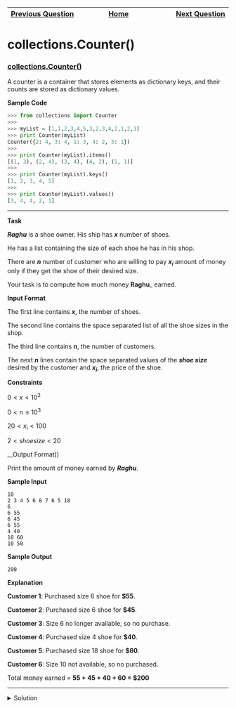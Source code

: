 | <img width=1000>[Previous Question](https://github.com/Kevin-Lago/python-hackerrank-solutions/tree/main/src/)</img> | <img width=1000>[Home](https://github.com/Kevin-Lago/python-hackerrank-solutions)</img> | <img width=1000>[Next Question](https://github.com/Kevin-Lago/python-hackerrank-solutions/tree/main/src/)</img> |
|:---|:---:|---:|

# collections.Counter()

### [collections.Counter()](https://docs.python.org/2/library/collections.html#collections.Counter)

A counter is a container that stores elements as dictionary keys, and their counts are stored as dictionary values.

__Sample Code__

```python
>>> from collections import Counter
>>> 
>>> myList = [1,1,2,3,4,5,3,2,3,4,2,1,2,3]
>>> print Counter(myList)
Counter({2: 4, 3: 4, 1: 3, 4: 2, 5: 1})
>>>
>>> print Counter(myList).items()
[(1, 3), (2, 4), (3, 4), (4, 2), (5, 1)]
>>> 
>>> print Counter(myList).keys()
[1, 2, 3, 4, 5]
>>> 
>>> print Counter(myList).values()
[3, 4, 4, 2, 1]
```

---

__Task__

___Raghu___ is a shoe owner. His ship has ___x___ number of shoes.

He has a list containing the size of each shoe he has in his shop.

There are ___n___ number of customer who are willing to pay ___x<sub>i</sub>___ amount of money only if they get the shoe of their desired size.

Your task is to compute how much money __Raghu___ earned.

__Input Format__

The first line contains ___x___, the number of shoes.

The second line contains the space separated list of all the shoe sizes in the shop.

The third line contains ___n___, the number of customers.

The next ___n___ lines contain the space separated values of the ___shoe size___ desired by the customer and ___x<sub>i</sub>___, the price of the shoe.

__Constraints__

$0 < x < 10^3$

$0 < n \le 10^3$

$20 < x_{i} < 100$

$2 < shoe size < 20$

__Output Format))

Print the amount of money earned by ___Raghu___.

__Sample Input__

```
10
2 3 4 5 6 8 7 6 5 18
6
6 55
6 45
6 55
4 40
18 60
10 50
```

__Sample Output__

```
200
```

__Explanation__

__Customer 1__: Purchased size 6 shoe for __$55__.

__Customer 2__: Purchased size 6 shoe for __$45__.

__Customer 3__: Size 6 no longer available, so no purchase.

__Customer 4__: Purchased size 4 shoe for __$40__.

__Customer 5__: Purchased size 18 shoe for __$60__.

__Customer 6__: Size 10 not available, so no purchased.

Total money earned = __55 + 45 + 40 + 60 = $200__

---

<details><summary>Solution</summary>
    
```python
import collections

if __name__ == '__main__':
    x = int(input())
    a = list(map(int, input().split()))

    n = int(input())
    c = collections.Counter(a)
    total = 0

    for i in range(n):
        shoe_size, price = map(int, input().split())

        if (c[shoe_size] > 0):
            c[shoe_size] -= 1
            total += price

    print(total)
```
</details>